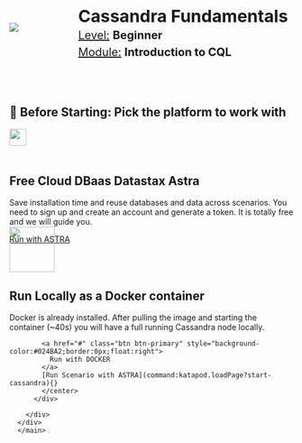 <div class="top">
  <img src="https://datastax-academy.github.io/katapod-shared-assets/images/ds-academy-logo.svg" />
  <span style="position:absolute;top:20px;left:350px;font-size:30px"><b>Cassandra Fundamentals</b></span>
  <span style="position:absolute;top:90px;left:350px;font-size:20px"><u>Module:</u> <b>Introduction to CQL</b></span>
  <span style="position:absolute;top:60px;left:350px;font-size:20px"><u>Level:</u> <b>Beginner</b></span>
</div>


<main style="margin-top: 130px;">
    <div class="container px-4 py-5" id="featured-2" >
        <h2 class="pb-2 border-bottom blue_900">🏁 Before Starting: Pick the platform to work with</h2>
        <div class="row g-4 py-5 row-cols-1 row-cols-lg-3">
          <div class="feature col div-choice">
            <div style="height:50px;">
              <img src="https://datastax-academy.github.io/katapod-shared-assets/images/logo-astradb.svg" height="30px"/>
            </div>
            <h2>Free Cloud DBaas Datastax Astra</h2>
            <p>Save installation time and reuse databases and data across scenarios. You need to sign up and create an account and generate a token. It is totally free and we will guide you.</p>
            <a href="command:katapod.loadPage?start-cassandra" class="btn btn-primary btn-astra">
              Run with ASTRA
            </a>
          </div>
          <div class="feature col div-choice">
            <div style="height:80px;margin-top:-30px">
                <img src="https://datastax-academy.github.io/katapod-shared-assets/images/logo-docker.png" height="80px"/>
            </div>
            <h2>Run Locally as a Docker container</h2>
            <p>Docker is already installed. After pulling the image and starting the container (~40s) you will have a full running Cassandra node locally.</p>
            
            <a href="#" class="btn btn-primary" style="background-color:#024BA2;border:0px;float:right">
              Run with DOCKER
            </a>
            [Run Scenario with ASTRA](command:katapod.loadPage?start-cassandra){}
            </center>
          </div>
          
        </div>
      </div>
      </main>
